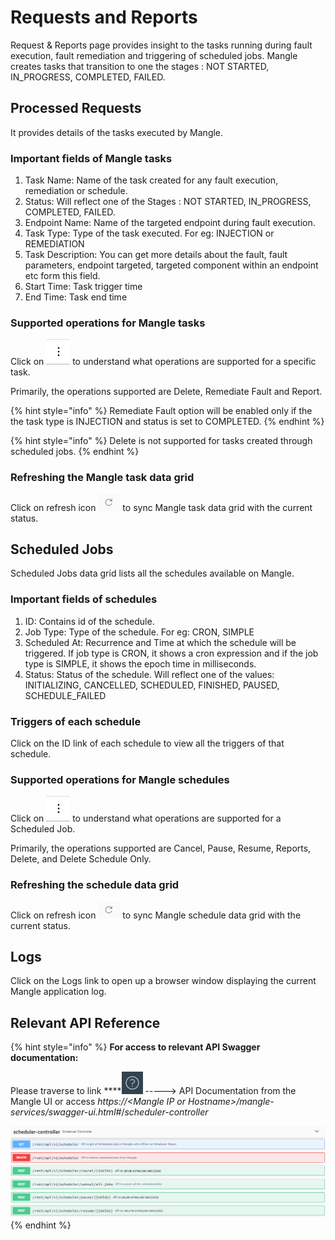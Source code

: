 # Requests and Reports

Request & Reports page provides insight to the tasks running during fault execution, fault remediation and triggering of scheduled jobs. Mangle creates tasks that transition to one the stages : NOT STARTED, IN\_PROGRESS, COMPLETED, FAILED.

## Processed Requests

It provides details of the tasks executed by Mangle.

### Important fields of Mangle tasks

1. Task Name: Name of the task created for any fault execution, remediation or schedule.
2. Status:  Will reflect one of the Stages : NOT STARTED, IN\_PROGRESS, COMPLETED, FAILED.
3. Endpoint Name: Name of the targeted endpoint during fault execution.
4. Task Type: Type of the task executed. For eg: INJECTION or REMEDIATION
5. Task Description: You can get more details about the fault, fault parameters, endpoint targeted, targeted component within an endpoint etc form this field.
6. Start Time: Task trigger time 
7. End Time: Task end time

### Supported operations for Mangle tasks

Click on ![](../.gitbook/assets/supportedactionsbutton%20%281%29.png) to understand what operations are supported for a specific task.

Primarily, the operations supported are Delete, Remediate Fault and Report. 

{% hint style="info" %}
Remediate Fault option will be enabled only if the the task type is INJECTION and status is set to COMPLETED. 
{% endhint %}

{% hint style="info" %}
Delete is not supported for tasks created through scheduled jobs.
{% endhint %}

### Refreshing the Mangle task data grid

Click on refresh icon  ![](../.gitbook/assets/refreshbutton.png) to sync Mangle task data grid with the current status.

## Scheduled Jobs

Scheduled Jobs data grid lists all the schedules available on Mangle.

### Important fields of schedules

1. ID: Contains id of the schedule.
2. Job Type: Type of the schedule. For eg: CRON, SIMPLE
3. Scheduled At: Recurrence and Time at which the schedule will be triggered. If job type is CRON, it shows a cron expression and if the job type is SIMPLE, it shows the epoch time in milliseconds.
4. Status: Status of the schedule. Will reflect one of the values: INITIALIZING, CANCELLED, SCHEDULED, FINISHED, PAUSED, SCHEDULE\_FAILED

### Triggers of each schedule

Click on the ID link of each schedule to view all the triggers of that schedule.

### Supported operations for Mangle schedules

Click on ![](../.gitbook/assets/supportedactionsbutton%20%281%29.png) to understand what operations are supported for a Scheduled Job.

Primarily, the operations supported are Cancel, Pause, Resume, Reports, Delete, and Delete Schedule Only. 

### Refreshing the schedule data grid

Click on refresh icon  ![](../.gitbook/assets/refreshbutton.png) to sync Mangle schedule data grid with the current status.

## Logs

Click on the Logs link to open up a browser window displaying the current Mangle application log.

## Relevant API Reference

{% hint style="info" %}
**For access to relevant API Swagger documentation:**

Please traverse to link ****![](../.gitbook/assets/help.png) -----&gt; API Documentation from the Mangle UI or access _https://&lt;Mangle IP or Hostname&gt;/mangle-services/swagger-ui.html\#_/_scheduler-controller_

  ![](../.gitbook/assets/schedulercontroller.png) 
{% endhint %}

